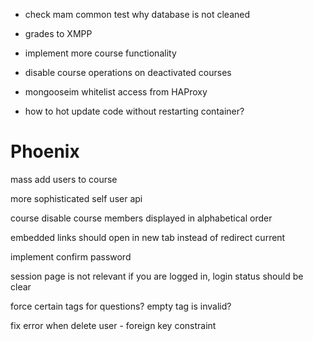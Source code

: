 
- check mam common test why database is not cleaned

- grades to XMPP
- implement more course functionality

- disable course operations on deactivated courses

- mongooseim whitelist access from HAProxy

- how to hot update code without restarting container?


# Phoenix
mass add users to course

more sophisticated self user api

course disable
course members displayed in alphabetical order

embedded links should open in new tab instead of redirect current

implement confirm password

session page is not relevant if you are logged in, login status should be clear

force certain tags for questions? empty tag is invalid?

fix error when delete user - foreign key constraint
